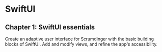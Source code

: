 # SwiftUI

## Chapter 1: SwiftUI essentials
 Create an adaptive user interface for [Scrumdinger](Scrumdinger) with the basic building blocks of SwiftUI. Add and modify views, and refine the app's accessibility.
